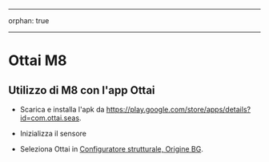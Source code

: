- - -
orphan: true
- - -

# Ottai M8


## Utilizzo di M8 con l'app Ottai

-   Scarica e installa l'apk da <https://play.google.com/store/apps/details?id=com.ottai.seas>.

-   Inizializza il sensore

- Seleziona Ottai in [Configuratore strutturale, Origine BG](#Config-Builder-bg-source).

